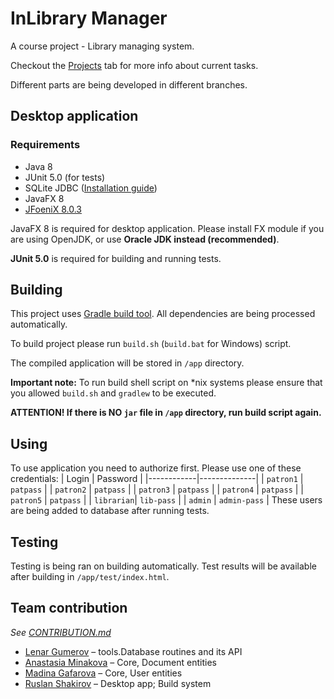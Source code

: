 # InLibrary Manager

A course project - Library managing system.

Checkout the [Projects](https://github.com/lenargum/libraryProject/projects) tab for more info about current tasks.

Different parts are being developed in different branches.

## Desktop application

### Requirements
- Java 8
- JUnit 5.0 (for tests)
- SQLite JDBC ([Installation guide](http://telegra.ph/Kak-sdelat-tak-chtoby-vsyo-zarabotalo-03-01))
- JavaFX 8
- [JFoeniX 8.0.3](https://github.com/jfoenixadmin/JFoenix)

JavaFX 8 is required for desktop application. Please install FX module if you are using OpenJDK, or use **Oracle JDK instead (recommended)**.

**JUnit 5.0** is required for building and running tests.

## Building

This project uses [Gradle build tool](https://gradle.org). All dependencies are being processed automatically.

To build project please run `build.sh` (`build.bat` for Windows) script.

The compiled application will be stored in `/app` directory.

**Important note:** To run build shell script on *nix systems please ensure that you allowed `build.sh` and `gradlew` to be executed.

**ATTENTION! If there is NO `jar` file in `/app` directory, run build script again.**

## Using
To use application you need to authorize first.
Please use one of these credentials:
| Login      | Password     |
|------------|--------------|
| `patron1`  | `patpass`    |
| `patron2`  | `patpass`    |
| `patron3`  | `patpass`    |
| `patron4`  | `patpass`    |
| `patron5`  | `patpass`    |
| `librarian`| `lib-pass`   |
| `admin`    | `admin-pass` |
These users are being added to database after running tests.

## Testing

Testing is being ran on building automatically.
Test results will be available after building in `/app/test/index.html`.

## Team contribution

_See_ [_CONTRIBUTION.md_](https://github.com/lenargum/libraryProject/blob/master/CONTRIBUTION.md)

- [Lenar Gumerov](https://github.com/lenargum) – tools.Database routines and its API
- [Anastasia Minakova](https://github.com/stalem9) – Core, Document entities
- [Madina Gafarova](https://github.com/gafmn) – Core, User entities
- [Ruslan Shakirov](https://github.com/Shakirovrrr) – Desktop app; Build system
